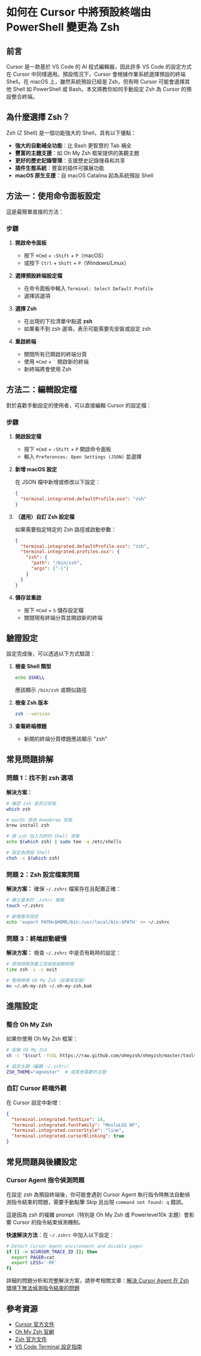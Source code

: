 # 如何在 Cursor 中將預設終端由 PowerShell 變更為 Zsh


## 前言

Cursor 是一款基於 VS Code 的 AI 程式編輯器，因此許多 VS Code 的設定方式在 Cursor 中同樣適用。預設情況下，Cursor 會根據作業系統選擇預設的終端 Shell。在 macOS 上，雖然系統預設已經是 Zsh，但有時 Cursor 可能會選擇其他 Shell 如 PowerShell 或 Bash。本文將教你如何手動設定 Zsh 為 Cursor 的預設整合終端。

## 為什麼選擇 Zsh？

Zsh (Z Shell) 是一個功能強大的 Shell，具有以下優點：

- **強大的自動補全功能**：比 Bash 更智慧的 Tab 補全
- **豐富的主題支援**：如 Oh My Zsh 框架提供的美觀主題
- **更好的歷史記錄管理**：支援歷史記錄搜尋和共享
- **插件生態系統**：豐富的插件可擴展功能
- **macOS 原生支援**：自 macOS Catalina 起為系統預設 Shell

## 方法一：使用命令面板設定

這是最簡單直接的方法：

### 步驟

1. **開啟命令面板**
   - 按下 `⌘Cmd` + `⇧Shift` + `P`（macOS）
   - 或按下 `Ctrl` + `Shift` + `P`（Windows/Linux）

2. **選擇預設終端設定檔**
   - 在命令面板中輸入 `Terminal: Select Default Profile`
   - 選擇該選項

3. **選擇 Zsh**
   - 在出現的下拉清單中點選 **zsh**
   - 如果看不到 zsh 選項，表示可能需要先安裝或設定 zsh

4. **重啟終端**
   - 關閉所有已開啟的終端分頁
   - 使用 `⌘Cmd` + `` ` `` 開啟新的終端
   - 新終端將會使用 Zsh

## 方法二：編輯設定檔

對於喜歡手動設定的使用者，可以直接編輯 Cursor 的設定檔：

### 步驟

1. **開啟設定檔**
   - 按下 `⌘Cmd` + `⇧Shift` + `P` 開啟命令面板
   - 輸入 `Preferences: Open Settings (JSON)` 並選擇

2. **新增 macOS 設定**
   
   在 JSON 檔中新增或修改以下設定：

   ```json
   {
     "terminal.integrated.defaultProfile.osx": "zsh"
   }
   ```

3. **（選用）自訂 Zsh 設定檔**
   
   如果需要指定特定的 Zsh 路徑或啟動參數：

   ```json
   {
     "terminal.integrated.defaultProfile.osx": "zsh",
     "terminal.integrated.profiles.osx": {
       "zsh": {
         "path": "/bin/zsh",
         "args": ["-l"]
       }
     }
   }
   ```

4. **儲存並重啟**
   - 按下 `⌘Cmd` + `S` 儲存設定檔
   - 關閉現有終端分頁並開啟新的終端

## 驗證設定

設定完成後，可以透過以下方式驗證：

1. **檢查 Shell 類型**
   ```bash
   echo $SHELL
   ```
   應該顯示 `/bin/zsh` 或類似路徑

2. **檢查 Zsh 版本**
   ```bash
   zsh --version
   ```

3. **查看終端標題**
   - 新開的終端分頁標題應該顯示 "zsh"

## 常見問題排解

### 問題 1：找不到 zsh 選項

**解決方案：**
```bash
# 確認 zsh 是否已安裝
which zsh

# macOS 使用 Homebrew 安裝
brew install zsh

# 將 zsh 加入允許的 Shell 清單
echo $(which zsh) | sudo tee -a /etc/shells

# 設定為預設 Shell
chsh -s $(which zsh)
```

### 問題 2：Zsh 設定檔案問題

**解決方案：**
確保 `~/.zshrc` 檔案存在且配置正確：

```bash
# 建立基本的 .zshrc 檔案
touch ~/.zshrc

# 新增基本設定
echo 'export PATH=$HOME/bin:/usr/local/bin:$PATH' >> ~/.zshrc
```

### 問題 3：終端啟動緩慢

**解決方案：**
檢查 `~/.zshrc` 中是否有耗時的設定：

```bash
# 使用時間測量工具檢查啟動時間
time zsh -i -c exit

# 暫時停用 Oh My Zsh（如果有安裝）
mv ~/.oh-my-zsh ~/.oh-my-zsh.bak
```

## 進階設定

### 整合 Oh My Zsh

如果你使用 Oh My Zsh 框架：

```bash
# 安裝 Oh My Zsh
sh -c "$(curl -fsSL https://raw.github.com/ohmyzsh/ohmyzsh/master/tools/install.sh)"

# 設定主題（編輯 ~/.zshrc）
ZSH_THEME="agnoster"  # 或其他喜歡的主題
```

### 自訂 Cursor 終端外觀

在 Cursor 設定中新增：

```json
{
  "terminal.integrated.fontSize": 14,
  "terminal.integrated.fontFamily": "MesloLGS NF",
  "terminal.integrated.cursorStyle": "line",
  "terminal.integrated.cursorBlinking": true
}
  ```

## 常見問題與後續設定

### Cursor Agent 指令偵測問題

在設定 zsh 為預設終端後，你可能會遇到 Cursor Agent 執行指令時無法自動偵測指令結束的問題，需要手動點擊 Skip 且出現 `command not found: q` 錯誤。

這是因為 zsh 的複雜 prompt（特別是 Oh My Zsh 或 Powerlevel10k 主題）會影響 Cursor 的指令結束偵測機制。

**快速解決方法**：在 `~/.zshrc` 中加入以下設定：

```bash
# Detect Cursor Agent environment and disable pager
if [[ -n $CURSOR_TRACE_ID ]]; then
  export PAGER=cat
  export LESS='-RF'
fi
```

詳細的問題分析和完整解決方案，請參考相關文章：[解決 Cursor Agent 在 Zsh 環境下無法偵測指令結束的問題](cursor-zsh-agent-command-detection-issue.md)

## 參考資源

- [Cursor 官方文件](https://cursor.sh/)
- [Oh My Zsh 官網](https://ohmyz.sh/)
- [Zsh 官方文件](https://zsh.sourceforge.io/)
- [VS Code Terminal 設定指南](https://code.visualstudio.com/docs/terminal/profiles) 
